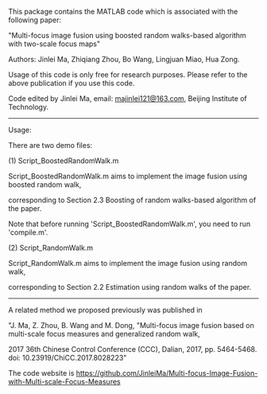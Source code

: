 This package contains the MATLAB code which is associated with the following paper:

"Multi-focus image fusion using boosted random walks-based algorithm with two-scale focus maps" 

Authors: Jinlei Ma, Zhiqiang Zhou, Bo Wang, Lingjuan Miao, Hua Zong.

Usage of this code is only free for research purposes. Please refer to the above publication if you use this code. 

Code edited by Jinlei Ma, email: majinlei121@163.com, Beijing Institute of Technology.

********************************************************************************************************************************
Usage:

There are two demo files:

(1) Script_BoostedRandomWalk.m

Script_BoostedRandomWalk.m aims to implement the image fusion using boosted random walk,

corresponding to Section 2.3 Boosting of random walks-based algorithm of the paper.

Note that before running 'Script_BoostedRandomWalk.m', you need to run 'compile.m'.

(2) Script_RandomWalk.m

Script_RandomWalk.m aims to implement the image fusion using random walk,

corresponding to Section 2.2 Estimation using random walks of the paper.

********************************************************************************************************************************
A related method we proposed previously was published in 

"J. Ma, Z. Zhou, B. Wang and M. Dong, "Multi-focus image fusion based on multi-scale focus measures and generalized random walk,

2017 36th Chinese Control Conference (CCC), Dalian, 2017, pp. 5464-5468. doi: 10.23919/ChiCC.2017.8028223"

The code website is https://github.com/JinleiMa/Multi-focus-Image-Fusion-with-Multi-scale-Focus-Measures


